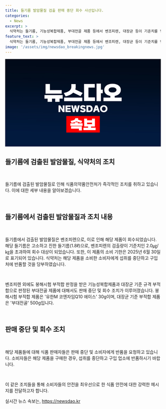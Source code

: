 ```yaml
---
title: 들기름 발암물질 검출 판매 중단 회수 사선입니다.
categories:
  - News
excerpt: >
  식약처는 들기름, 기능성복합제품, 부대전골 제품 등에서 벤조피렌, 대장균 등이 기준치를 넘어섰다며 회수 조치를 취했다. 고양시청은 해당 제품을 빠르게 회수하도록 조치했으며, 소비자에게는 섭취를 중단하고 반품하라고 당부했다. 또한, 붕해시험 부적합 제품과 대장균 기준 부적합 제품에 대해서도 판매 중단 및 회수 조치를 했다. 해당 제품을 구매한 소비자에게는 구입 업소에 반품을 요청했다.
feature_text: >
  식약처는 들기름, 기능성복합제품, 부대전골 제품 등에서 벤조피렌, 대장균 등이 기준치를 넘어섰다며 회수 조치를 취했다. 고양시청은 해당 제품을 빠르게 회수하도록 조치했으며, 소비자에게는 섭취를 중단하고 반품하라고 당부했다. 또한, 붕해시험 부적합 제품과 대장균 기준 부적합 제품에 대해서도 판매 중단 및 회수 조치를 했다. 해당 제품을 구매한 소비자에게는 구입 업소에 반품을 요청했다.
image: '/assets/img/newsdao_breakingnews.jpg'
---
```


<p><img src="/assets/img/newsdao_breakingnews.jpg" alt="firstkoreanews 속보" /></p>

<h2 data-ke-size="size24">들기름에 검출된 발암물질, 식약처의 조치</h2>

<p data-ke-size="size16">&nbsp;</p>

<p>들기름에 검출된 발암물질로 인해 식품의약품안전처가 즉각적인 조치를 취하고 있습니다. 이에 대한 세부 내용을 알아보겠습니다.</p>

<p data-ke-size="size16">&nbsp;</p>

<h2 data-ke-size="size26">들기름에서 검출된 발암물질과 조치 내용</h2>

<p data-ke-size="size16">&nbsp;</p>

<p>들기름에서 검출된 발암물질은 벤조피렌으로, 이로 인해 해당 제품이 회수되었습니다. 해당 들기름은 고소하고 진한 들기름(1.8ℓ)으로, 벤조피렌의 검출량이 기준치인 2.0㎍/㎏을 초과하여 회수 대상이 되었습니다. 또한, 이 제품의 소비 기한은 2025년 6월 30일로 표기되어 있습니다. 식약처는 해당 제품을 소비한 소비자에게 섭취를 중단하고 구입처에 반품할 것을 당부하였습니다.</p>

<p data-ke-size="size16">&nbsp;</p>

<p>벤조피렌 외에도 붕해시험 부적합 판정을 받은 기능성복합제품과 대장균 기준 규격 부적합으로 판정된 부대전골 제품에 대해서도 판매 중단 및 회수 조치가 이루어졌습니다. 붕해시험 부적합 제품은 '유한M 코엔자임Q10 에이스' 30g이며, 대장균 기준 부적합 제품은 '부대전골' 500g입니다.</p>

<p data-ke-size="size16">&nbsp;</p>

<h2 data-ke-size="size26">판매 중단 및 회수 조치</h2>

<p data-ke-size="size16">&nbsp;</p>

<p>해당 제품들에 대해 식품 판매자들은 판매 중단 및 소비자에게 반품을 요청하고 있습니다. 소비자들은 해당 제품을 구매한 경우, 섭취를 중단하고 구입 업소에 반품하시기 바랍니다.</p>

<p data-ke-size="size16">&nbsp;</p>

<p>이 같은 조치들을 통해 소비자들의 안전을 최우선으로 한 식품 안전에 대한 강력한 메시지를 전달하고자 합니다.</p>
실시간 뉴스 속보는, <a href="https://newsdao.kr" rel="dofollow">https://newsdao.kr</a>


